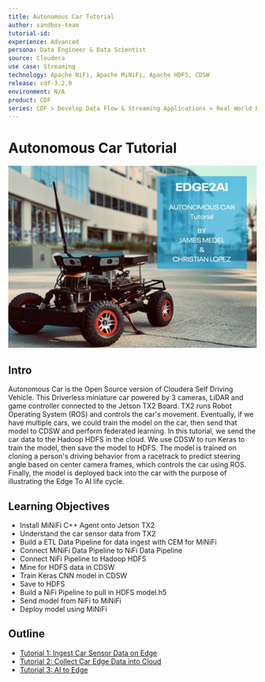 ```yaml
---
title: Autonomous Car Tutorial
author: sandbox-team
tutorial-id: 
experience: Advanced
persona: Data Engineer & Data Scientist 
source: Cloudera
use case: Streaming
technology: Apache NiFi, Apache MiNiFi, Apache HDFS, CDSW
release: cdf-3.2.0
environment: N/A
product: CDF
series: CDF > Develop Data Flow & Streaming Applications > Real World Examples
---
```


# Autonomous Car Tutorial

![mini-car.jpg](documentation/assets/images/tutorial0/mini-car.jpg)

## Intro

Autonomous Car is the Open Source version of Cloudera Self Driving Vehicle. This Driverless miniature car powered by 3 cameras, LiDAR and game controller connected to the Jetson TX2 Board. TX2 runs Robot Operating System (ROS) and controls the car's movement. Eventually, if we have multiple cars, we could train the model on the car, then send that model to CDSW and perform federated learning. In this tutorial, we send the car data to the Hadoop HDFS in the cloud. We use CDSW to run Keras to train the model, then save the model to HDFS. The model is trained on cloning a person's driving behavior from a racetrack to predict steering angle based on center camera frames, which controls the car using ROS. Finally, the model is deployed back into the car with the purpose of illustrating the Edge To AI life cycle.

## Learning Objectives

- Install MiNiFi C++ Agent onto Jetson TX2
- Understand the car sensor data from TX2
- Build a ETL Data Pipeline for data ingest with CEM for MiNiFi
- Connect MiNiFi Data Pipeline to NiFi Data Pipeline
- Connect NiFi Pipeline to Hadoop HDFS
- Mine for HDFS data in CDSW
- Train Keras CNN model in CDSW
- Save to HDFS
- Build a NiFi Pipeline to pull in HDFS model.h5
- Send model from NiFi to MiNiFi
- Deploy model using MiNiFi

## Outline

- [Tutorial 1: Ingest Car Sensor Data on Edge](https://github.com/gdeleon5/Autonomous-Car/blob/master/tutorial-2.md)
- [Tutorial 2: Collect Car Edge Data into Cloud](https://github.com/gdeleon5/Autonomous-Car/blob/master/tutorial-3.md)
- [Tutorial 3: AI to Edge](https://github.com/gdeleon5/Autonomous-Car/blob/master/tutorial-4.md)
